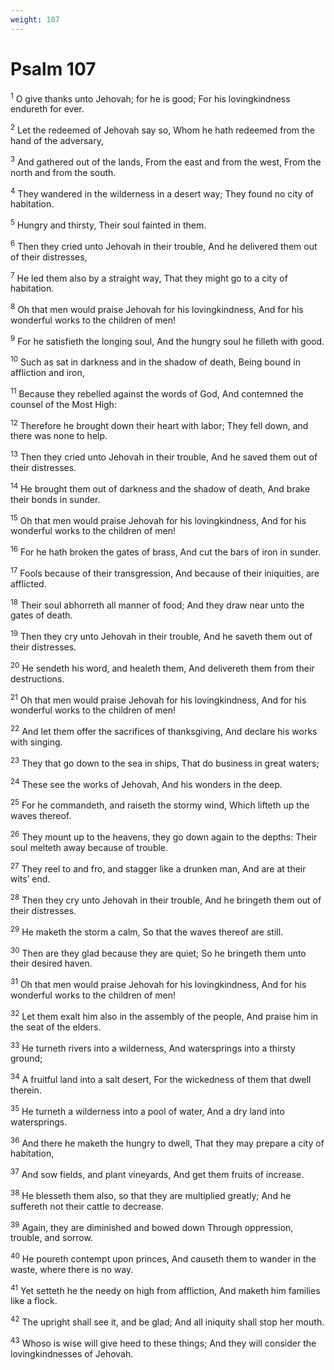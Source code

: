 ```yaml
---
weight: 107
---
```


# Psalm 107

<sup>1</sup> O give thanks unto Jehovah; for he is good; For his lovingkindness endureth for ever. 

<sup>2</sup> Let the redeemed of Jehovah say so, Whom he hath redeemed from the hand of the adversary, 

<sup>3</sup> And gathered out of the lands, From the east and from the west, From the north and from the south. 

<sup>4</sup> They wandered in the wilderness in a desert way; They found no city of habitation. 

<sup>5</sup> Hungry and thirsty, Their soul fainted in them. 

<sup>6</sup> Then they cried unto Jehovah in their trouble, And he delivered them out of their distresses, 

<sup>7</sup> He led them also by a straight way, That they might go to a city of habitation. 

<sup>8</sup> Oh that men would praise Jehovah for his lovingkindness, And for his wonderful works to the children of men! 

<sup>9</sup> For he satisfieth the longing soul, And the hungry soul he filleth with good. 

<sup>10</sup> Such as sat in darkness and in the shadow of death, Being bound in affliction and iron, 

<sup>11</sup> Because they rebelled against the words of God, And contemned the counsel of the Most High: 

<sup>12</sup> Therefore he brought down their heart with labor; They fell down, and there was none to help. 

<sup>13</sup> Then they cried unto Jehovah in their trouble, And he saved them out of their distresses. 

<sup>14</sup> He brought them out of darkness and the shadow of death, And brake their bonds in sunder. 

<sup>15</sup> Oh that men would praise Jehovah for his lovingkindness, And for his wonderful works to the children of men! 

<sup>16</sup> For he hath broken the gates of brass, And cut the bars of iron in sunder. 

<sup>17</sup> Fools because of their transgression, And because of their iniquities, are afflicted. 

<sup>18</sup> Their soul abhorreth all manner of food; And they draw near unto the gates of death. 

<sup>19</sup> Then they cry unto Jehovah in their trouble, And he saveth them out of their distresses. 

<sup>20</sup> He sendeth his word, and healeth them, And delivereth them from their destructions. 

<sup>21</sup> Oh that men would praise Jehovah for his lovingkindness, And for his wonderful works to the children of men! 

<sup>22</sup> And let them offer the sacrifices of thanksgiving, And declare his works with singing. 

<sup>23</sup> They that go down to the sea in ships, That do business in great waters; 

<sup>24</sup> These see the works of Jehovah, And his wonders in the deep. 

<sup>25</sup> For he commandeth, and raiseth the stormy wind, Which lifteth up the waves thereof. 

<sup>26</sup> They mount up to the heavens, they go down again to the depths: Their soul melteth away because of trouble. 

<sup>27</sup> They reel to and fro, and stagger like a drunken man, And are at their wits’ end. 

<sup>28</sup> Then they cry unto Jehovah in their trouble, And he bringeth them out of their distresses. 

<sup>29</sup> He maketh the storm a calm, So that the waves thereof are still. 

<sup>30</sup> Then are they glad because they are quiet; So he bringeth them unto their desired haven. 

<sup>31</sup> Oh that men would praise Jehovah for his lovingkindness, And for his wonderful works to the children of men! 

<sup>32</sup> Let them exalt him also in the assembly of the people, And praise him in the seat of the elders. 

<sup>33</sup> He turneth rivers into a wilderness, And watersprings into a thirsty ground; 

<sup>34</sup> A fruitful land into a salt desert, For the wickedness of them that dwell therein. 

<sup>35</sup> He turneth a wilderness into a pool of water, And a dry land into watersprings. 

<sup>36</sup> And there he maketh the hungry to dwell, That they may prepare a city of habitation, 

<sup>37</sup> And sow fields, and plant vineyards, And get them fruits of increase. 

<sup>38</sup> He blesseth them also, so that they are multiplied greatly; And he suffereth not their cattle to decrease. 

<sup>39</sup> Again, they are diminished and bowed down Through oppression, trouble, and sorrow. 

<sup>40</sup> He poureth contempt upon princes, And causeth them to wander in the waste, where there is no way. 

<sup>41</sup> Yet setteth he the needy on high from affliction, And maketh him families like a flock. 

<sup>42</sup> The upright shall see it, and be glad; And all iniquity shall stop her mouth. 

<sup>43</sup> Whoso is wise will give heed to these things; And they will consider the lovingkindnesses of Jehovah. 


